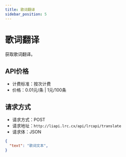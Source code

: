 ```yaml
---
title: 歌词翻译
sidebar_position: 5
---
```


# 歌词翻译

获取歌词翻译。

## API价格

- 计费标准：按次计费
- 价格：0.01元/条 | 1元/100条

## 请求方式

- 请求方式：POST
- 请求地址：`http://liapi.lrc.cx/api/lrcapi/translate`
- 请求体：JSON

```json title="请求体"
{
  "text": "歌词文本",
}
```
